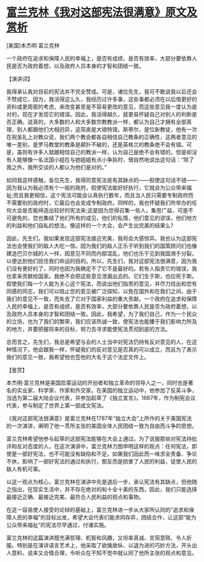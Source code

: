 # [富兰克林《我对这部宪法很满意》原文及赏析](https://www.vrrw.net/wx/14713.html)

[美国]本杰明·富兰克林

一个政府在追求和保障人民的幸福上，是否有成绩，是否有效率，大部分要依靠人民是否为政府着想，以及政府人员本身的才智和团结一致。

【演讲词】

我得承认我对目前的宪法并不完全赞成。可是，诸位先生，我可不敢说我以后还会不赞成它，因为，我活得这么久，我经历过许多事，这些事都必须在以后借更好的资料或更周密的考虑，来改变甚至是不容易更改的意见，而这些意见我一度认为是对的，现在才发现它的错误。因此，我活得越久，就更易怀疑自己对别人的判断是否正确。说真的，大多数的人和大多数宗教教派一样，都认为自己才拥有全部真理，别人都跟他们大相迥异，这简直是大错特错。斯蒂尔，是位新教徒，他有一次在祝圣礼上对教众说，我们两个教会都各自相信自己教条的正确性，这两者意见的唯一差别，是罗马教堂的教条是颠扑不破的，还是英格兰的教条绝不会有错。可是，虽则有许多人就跟相信自己的教派一样，认为自己是绝不会有错的，但是却没有人能够像一名法国小姐在与她姐姐有点小争执时，很自然地说出这句话：“除了我之外，我所交谈的人都认为他们是对的。”

如同我这样感触，各位先生，我得同意宪法是有其缺点的——假使这句话不错——因为我认为我必须有个一般的政府，假使宪法能好好执行，它就会为公众带来福祉;而且我更相信，这个宪法可能会认真执行数年，而且当人民只需要专制政府而不需要别的政府时，它最后也会变成专制政府。同样的，我也怀疑我们所举办的任何大会是否能缔造出较好的宪法来;这是因为您得召集一些人，集思广益，可是不可避免的，您也集结了他们所有的成见，他们的私情，他们意见的谬误，他们地方的利益和他们自私的想法。像这样的一个大会，会产生出完美的结果么?

因此，先生们，我如果发现这部宪法接近完美，我将会大感惊异。我也认为这部宪法也会使我们的敌人大吃一惊。因为我们的敌人正乐于听到我们的国策顾问们也像建造巴贝尔城的人一样，因意见不同而内部混乱，他们也乐于见到我国濒于分裂，以便达到他们扼住我们命运的目的。所以，先生们，我对这部宪法很满意，因为我们没有更好的了，同时也因为我确定不了它不是最好的。若有人指责它的错误，我也拿来贡献给国家。我绝不会把这些意见泄漏出去的。它们生于斯，也应死于斯。假使我们每一个人能为关心这个宪法，而说出他们指责的意见，并尽力找出和您有同感的同志，我们可以阻止您的意见被广泛探知，以免在国外和在我们之间，由于我们的意见不一致，而失去了它对于国家利益的重大贡献。一个政府在追求和保障人民的幸福上，是否有成绩，是否有效率，大部分要依靠人民是否为政府着想，以及政府人员本身的才智和团结一致。因此，我希望，为了我们自己，作为一个民众的立场，也为了我们的繁荣，我们应该热诚一致，使宪法也能臻于我们影响力所及的地方，并要把握将来的目标，努力去寻求能使宪法贯彻到底的方法。

总而言之，先生们，我总是希望与会的人士当中对宪法仍持有反对意见的人，在这种情况下，他会跟我一样，怀疑我们的反对意见是否真的可以成立，而且为了表示我们的意见一致，我希望他也签他的大名于这个法定文件上。



【鉴赏】

本杰明·富兰克林是美国启蒙运动的开创者和独立革命的领导人之一，同时也是著名的实业家、科学家、作家和外交家。在美国的独立运动中，他参加了反英斗争，当选为第二届大陆会议代表，并参加起草了《独立宣言》。1887年，作为制宪会议代表，参与制定了世界上第一部成文宪法。

《我对这部宪法很满意》是富兰克林在1787年“独立大会”上所作的关于美国宪法的一次演讲，阐明了他一贯所主张的美国全体人民团结一致为自由而斗争的思想。

富兰克林希望他参与起草的这部宪法能够在大会上通过。为了说服那些对宪法持批评和反对态度的人，在这次演讲中，富兰克林力图申明这样的观点：任何宪法，即使是一部好宪法，也不可能没有缺陷和不足。如果我们因此而一味求全责备、争论不休，影响了一部好宪法的通过和执行，那反而是损害了人民的利益，徒使人民的敌人有机可乘。

以这一观点为核心，富兰克林在演讲中先是退后一步，承认宪法有其缺点，但他随之指出，在现实生活中，并不存在绝对的和十全十美的东西，因此，我们只能选择最接近正确、最接近完美、最符合人民利益的观点和事物。

在这一容易使人接受的论辩的基础上，富兰克林进一步从大家所认同的“追求和保障人民的幸福”的目标出发，希望大会代表们能求同存异，团结合作，让这部“能为公众带来福祉”的宪法尽早通过，付诸实施。

富兰克林的这篇演讲既充满哲理、机智和风趣，又坦率真诚、言简意赅、令人折服。特别是在演讲语言艺术上，他采取了欲擒故纵、以退为进的巧妙方法，开头出人意料，说来又合情合理，令听众在不知不觉中就认同了他所主张的观点和意见。

